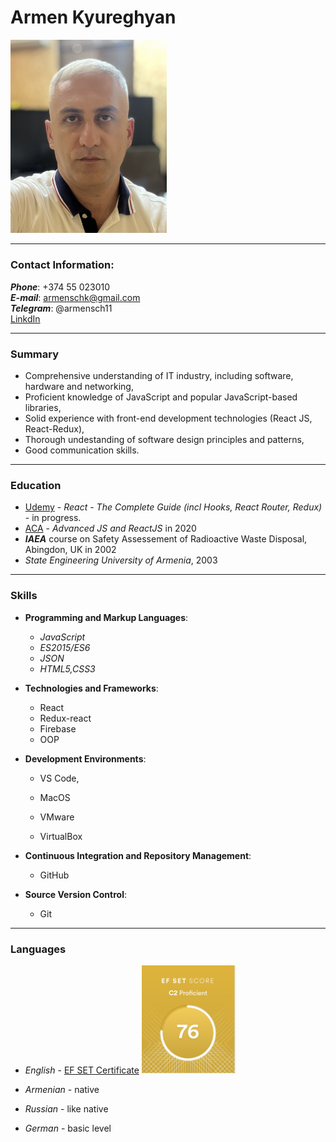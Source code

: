 # Armen Kyureghyan

<img src="./img/ArmenKyureghyanCVphoto.jpg" alt="my photo" width="250" />
<!-- ![My Photo](./img/ArmenKyureghyanCVphoto.jpg "it's me") -->

---

### Contact Information:

**_Phone_**: +374 55 023010 <br>
**_E-mail_**: armenschk@gmail.com <br>
**_Telegram_**: @armensch11<br>
[LinkdIn](https://www.linkedin.com/in/armen-kyureghyan-5090a71a4/)

---

### Summary

- Comprehensive understanding of IT industry, including software, hardware and networking,
- Proficient knowledge of JavaScript and popular JavaScript-based libraries,
- Solid experience with front-end development technologies (React JS, React-Redux),
- Thorough undestanding of software design principles and patterns,
- Good communication skills.

---

### Education

- [Udemy](https://www.udemy.com/) - _React - The Complete Guide (incl Hooks, React Router, Redux)_ - in progress.
- [ACA](https://www.aca.am/) - _Advanced JS and ReactJS_ in 2020
- **_IAEA_** course on Safety Assessement of Radioactive Waste Disposal, Abingdon, UK in 2002
- _State Engineering University of Armenia_, 2003

---

### Skills

- **Programming and Markup Languages**:
  - _JavaScript_
  - _ES2015/ES6_
  - _JSON_
  - _HTML5,CSS3_
- **Technologies and Frameworks**:
  - React
  - Redux-react
  - Firebase
  - OOP
- **Development Environments**:

  - VS Code,

  - MacOS
  - VMware
  - VirtualBox

- **Continuous Integration and Repository Management**:
  - GitHub
- **Source Version Control**:
  - Git

---

### Languages

- _English_ - [EF SET Certificate](https://www.efset.org/cert/8FwP1X)
  <img alt="EF Set result" src="./img/EF%20Set%20score.png" width=150px>

- _Armenian_ - native
- _Russian_ - like native
- _German_ - basic level
